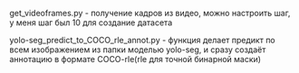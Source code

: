 get_videoframes.py - получение кадров из видео, можно настроить шаг, у меня шаг был 10 для создание датасета


yolo-seg_predict_to_COCO_rle_annot.py - функция делает предикт по всем изображением из папки моделью yolo-seg, и сразу создаёт аннотацию в формате COCO-rle(rle для точной бинарной маски)
